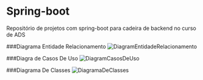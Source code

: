 # Spring-boot
Repositório de projetos com spring-boot para cadeira de backend no curso de ADS

###Diagrama Entidade Relacionamento
![DiagramEntidadeRelacionamento](https://user-images.githubusercontent.com/115121181/205805375-5c8367bb-5741-4fcd-9bb7-d2a9c008d54b.png)


###Diagra de Casos De Uso
![DiagramCasosDeUso](https://user-images.githubusercontent.com/115121181/205805690-e48b8984-8fed-4e8b-bf0e-7614571649e1.png)


###Diagrama De Classes
![DiagramaDeClasses](https://user-images.githubusercontent.com/115121181/205805712-6e011daf-37ba-41ce-8c02-220eceddc89a.png)
